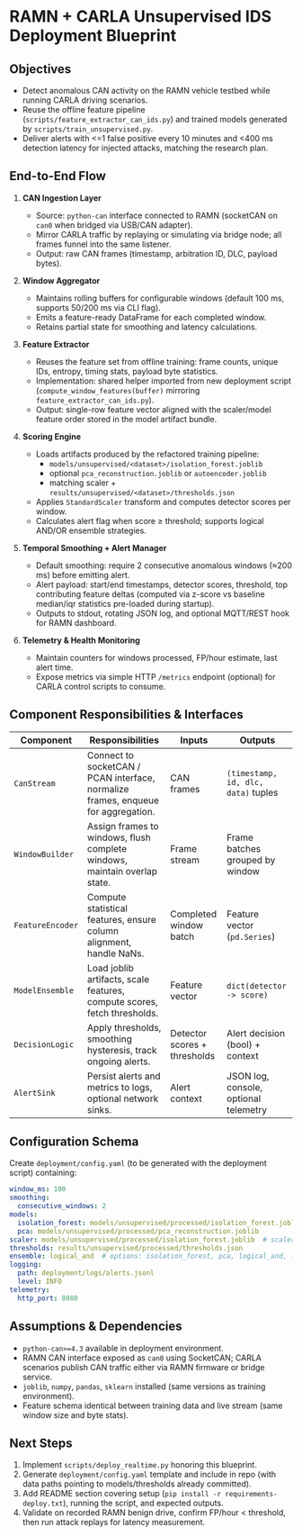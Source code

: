 # RAMN + CARLA Unsupervised IDS Deployment Blueprint

## Objectives
- Detect anomalous CAN activity on the RAMN vehicle testbed while running CARLA driving scenarios.
- Reuse the offline feature pipeline (`scripts/feature_extractor_can_ids.py`) and trained models generated by `scripts/train_unsupervised.py`.
- Deliver alerts with <=1 false positive every 10 minutes and <400 ms detection latency for injected attacks, matching the research plan.

## End-to-End Flow
1. **CAN Ingestion Layer**
   - Source: `python-can` interface connected to RAMN (socketCAN on `can0` when bridged via USB/CAN adapter).
   - Mirror CARLA traffic by replaying or simulating via bridge node; all frames funnel into the same listener.
   - Output: raw CAN frames (timestamp, arbitration ID, DLC, payload bytes).

2. **Window Aggregator**
   - Maintains rolling buffers for configurable windows (default 100 ms, supports 50/200 ms via CLI flag).
   - Emits a feature-ready DataFrame for each completed window.
   - Retains partial state for smoothing and latency calculations.

3. **Feature Extractor**
   - Reuses the feature set from offline training: frame counts, unique IDs, entropy, timing stats, payload byte statistics.
   - Implementation: shared helper imported from new deployment script (`compute_window_features(buffer)` mirroring `feature_extractor_can_ids.py`).
   - Output: single-row feature vector aligned with the scaler/model feature order stored in the model artifact bundle.

4. **Scoring Engine**
   - Loads artifacts produced by the refactored training pipeline:
     - `models/unsupervised/<dataset>/isolation_forest.joblib`
     - optional `pca_reconstruction.joblib` or `autoencoder.joblib`
     - matching scaler + `results/unsupervised/<dataset>/thresholds.json`
   - Applies `StandardScaler` transform and computes detector scores per window.
   - Calculates alert flag when score ≥ threshold; supports logical AND/OR ensemble strategies.

5. **Temporal Smoothing + Alert Manager**
   - Default smoothing: require 2 consecutive anomalous windows (≈200 ms) before emitting alert.
   - Alert payload: start/end timestamps, detector scores, threshold, top contributing feature deltas (computed via z-score vs baseline median/iqr statistics pre-loaded during startup).
   - Outputs to stdout, rotating JSON log, and optional MQTT/REST hook for RAMN dashboard.

6. **Telemetry & Health Monitoring**
   - Maintain counters for windows processed, FP/hour estimate, last alert time.
   - Expose metrics via simple HTTP `/metrics` endpoint (optional) for CARLA control scripts to consume.

## Component Responsibilities & Interfaces
| Component | Responsibilities | Inputs | Outputs |
|-----------|-----------------|--------|---------|
| `CanStream` | Connect to socketCAN / PCAN interface, normalize frames, enqueue for aggregation. | CAN frames | `(timestamp, id, dlc, data)` tuples |
| `WindowBuilder` | Assign frames to windows, flush complete windows, maintain overlap state. | Frame stream | Frame batches grouped by window |
| `FeatureEncoder` | Compute statistical features, ensure column alignment, handle NaNs. | Completed window batch | Feature vector (`pd.Series`) |
| `ModelEnsemble` | Load joblib artifacts, scale features, compute scores, fetch thresholds. | Feature vector | `dict(detector -> score)` |
| `DecisionLogic` | Apply thresholds, smoothing hysteresis, track ongoing alerts. | Detector scores + thresholds | Alert decision (bool) + context |
| `AlertSink` | Persist alerts and metrics to logs, optional network sinks. | Alert context | JSON log, console, optional telemetry |

## Configuration Schema
Create `deployment/config.yaml` (to be generated with the deployment script) containing:
```yaml
window_ms: 100
smoothing:
  consecutive_windows: 2
models:
  isolation_forest: models/unsupervised/processed/isolation_forest.joblib
  pca: models/unsupervised/processed/pca_reconstruction.joblib
scaler: models/unsupervised/processed/isolation_forest.joblib  # scaler bundled with joblib
thresholds: results/unsupervised/processed/thresholds.json
ensemble: logical_and  # options: isolation_forest, pca, logical_and, logical_or
logging:
  path: deployment/logs/alerts.jsonl
  level: INFO
telemetry:
  http_port: 8080
```

## Assumptions & Dependencies
- `python-can>=4.3` available in deployment environment.
- RAMN CAN interface exposed as `can0` using SocketCAN; CARLA scenarios publish CAN traffic either via RAMN firmware or bridge service.
- `joblib`, `numpy`, `pandas`, `sklearn` installed (same versions as training environment).
- Feature schema identical between training data and live stream (same window size and byte stats).

## Next Steps
1. Implement `scripts/deploy_realtime.py` honoring this blueprint.
2. Generate `deployment/config.yaml` template and include in repo (with data paths pointing to models/thresholds already committed).
3. Add README section covering setup (`pip install -r requirements-deploy.txt`), running the script, and expected outputs.
4. Validate on recorded RAMN benign drive, confirm FP/hour < threshold, then run attack replays for latency measurement.
